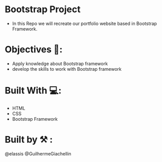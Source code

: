 # Bootstrap Project
* In this Repo we will recreate our portfolio website based in Bootstrap Framework.

# Objectives 🏁:
* Apply knowledge about Bootstrap framework
* develop the skills to work with Bootstrap framework

# Built With 💻:
* HTML
* CSS
* Bootstrap Framework

# Built by ⚒️ :
 @elassis
 @GuilhermeGiachellin
